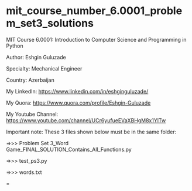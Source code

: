 # mit_course_number_6.0001_problem_set3_solutions
MIT Course 6.0001: Introduction to Computer Science and Programming in Python

Author: Eshgin Guluzade

Specialty: Mechanical Engineer

Country: Azerbaijan

My LinkedIn: https://www.linkedin.com/in/eshginguluzade/

My Quora: https://www.quora.com/profile/Eshgin-Guluzade

My Youtube Channel: https://www.youtube.com/channel/UCr6yufueEVaXBHgM8x1YlTw


Important note: These 3 files shown below must be in the same folder:

=>>> Problem Set 3_Word Game_FINAL_SOLUTION_Contains_All_Functions.py

=>>> test_ps3.py

=>>> words.txt






















=

